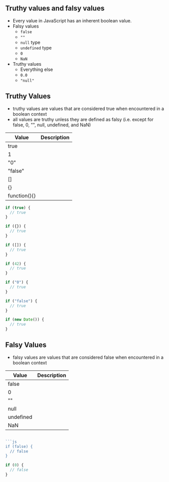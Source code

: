 ## Truthy values and falsy values

- Every value in JavaScript has an inherent boolean value.
- Falsy values
  - `false`
  - `""`
  - `null` type
  - `undefined` type
  - `0`
  - `NaN`
- Truthy values
  - Everything else
  - `0.0`
  - `"null"`

## Truthy Values

- truthy values are values that are considered true when encountered in a boolean context
- all values are truthy unless they are defined as falsy (i.e. except for false, 0, "", null, undefined, and NaN)

| Value        | Description |
| ------------ | ----------- |
| true         |             |
| 1            |             |
| "0"          |             |
| "false"      |             |
| []           |             |
| {}           |             |
| function(){} |             |

```js
if (true) {
  // true
}
```

```js
if ({}) {
  // true
}
```

```js
if ([]) {
  // true
}
```

```js
if (42) {
  // true
}
```

```js
if ("0") {
  // true
}
```

```js
if ("false") {
  // true
}
```

```js
if (new Date()) {
  // true
}
```

## Falsy Values

- falsy values are values that are considered false when encountered in a boolean context

| Value     | Description |
| --------- | ----------- |
| false     |             |
| 0         |             |
| ""        |             |
| null      |             |
| undefined |             |
| NaN       |             |

````js

```js
if (false) {
  // false
}
````

```js
if (0) {
  // false
}
```

```js

```
